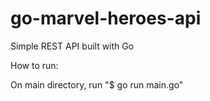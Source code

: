 # go-marvel-heroes-api
Simple REST API built with Go

How to run:

On main directory, run "$ go run main.go"
